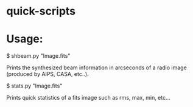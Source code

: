 # quick-scripts

# Usage: 

$ shbeam.py "Image.fits"   

Prints the synthesized beam information in arcseconds of a radio image (produced by AIPS, CASA, etc..). 

$ stats.py "Image.fits"

Prints quick statistics of a fits image such as rms, max, min, etc... 
